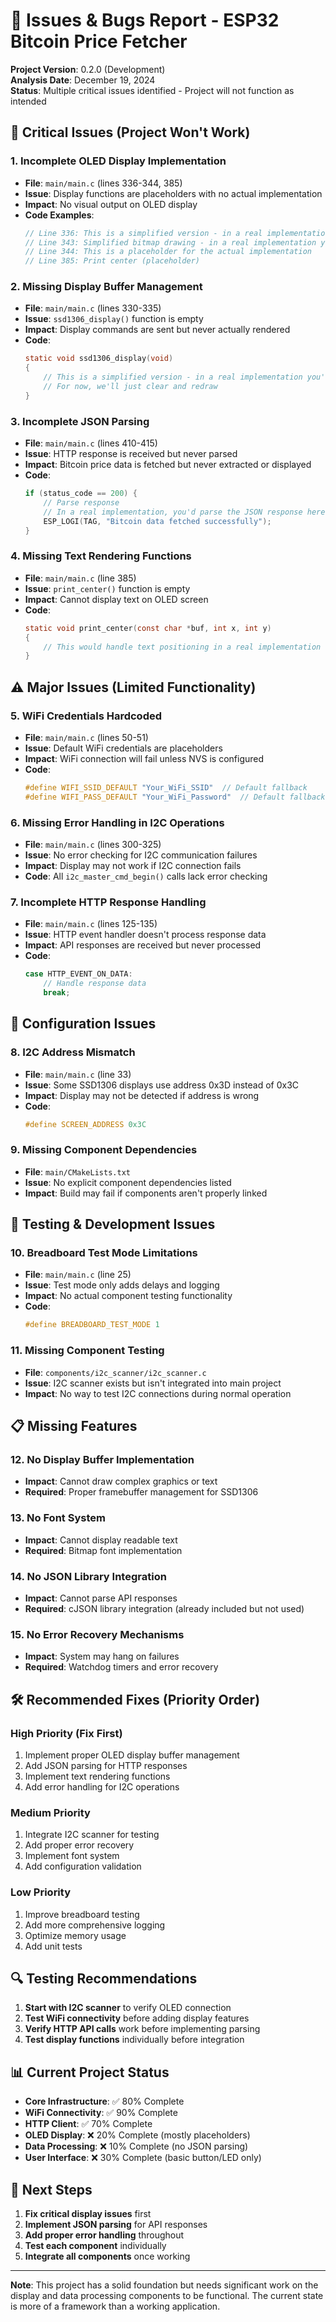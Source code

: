 # 🐛 Issues & Bugs Report - ESP32 Bitcoin Price Fetcher

**Project Version**: 0.2.0 (Development)  
**Analysis Date**: December 19, 2024  
**Status**: Multiple critical issues identified - Project will not function as intended

## 🚨 **Critical Issues (Project Won't Work)**

### 1. **Incomplete OLED Display Implementation**
- **File**: `main/main.c` (lines 336-344, 385)
- **Issue**: Display functions are placeholders with no actual implementation
- **Impact**: No visual output on OLED display
- **Code Examples**:
  ```c
  // Line 336: This is a simplified version - in a real implementation you'd use a buffer
  // Line 343: Simplified bitmap drawing - in a real implementation you'd need proper buffer management
  // Line 344: This is a placeholder for the actual implementation
  // Line 385: Print center (placeholder)
  ```

### 2. **Missing Display Buffer Management**
- **File**: `main/main.c` (lines 330-335)
- **Issue**: `ssd1306_display()` function is empty
- **Impact**: Display commands are sent but never actually rendered
- **Code**:
  ```c
  static void ssd1306_display(void)
  {
      // This is a simplified version - in a real implementation you'd use a buffer
      // For now, we'll just clear and redraw
  }
  ```

### 3. **Incomplete JSON Parsing**
- **File**: `main/main.c` (lines 410-415)
- **Issue**: HTTP response is received but never parsed
- **Impact**: Bitcoin price data is fetched but never extracted or displayed
- **Code**:
  ```c
  if (status_code == 200) {
      // Parse response
      // In a real implementation, you'd parse the JSON response here
      ESP_LOGI(TAG, "Bitcoin data fetched successfully");
  }
  ```

### 4. **Missing Text Rendering Functions**
- **File**: `main/main.c` (line 385)
- **Issue**: `print_center()` function is empty
- **Impact**: Cannot display text on OLED screen
- **Code**:
  ```c
  static void print_center(const char *buf, int x, int y)
  {
      // This would handle text positioning in a real implementation
  }
  ```

## ⚠️ **Major Issues (Limited Functionality)**

### 5. **WiFi Credentials Hardcoded**
- **File**: `main/main.c` (lines 50-51)
- **Issue**: Default WiFi credentials are placeholders
- **Impact**: WiFi connection will fail unless NVS is configured
- **Code**:
  ```c
  #define WIFI_SSID_DEFAULT "Your_WiFi_SSID"  // Default fallback
  #define WIFI_PASS_DEFAULT "Your_WiFi_Password"  // Default fallback
  ```

### 6. **Missing Error Handling in I2C Operations**
- **File**: `main/main.c` (lines 300-325)
- **Issue**: No error checking for I2C communication failures
- **Impact**: Display may not work if I2C connection fails
- **Code**: All `i2c_master_cmd_begin()` calls lack error checking

### 7. **Incomplete HTTP Response Handling**
- **File**: `main/main.c` (lines 125-135)
- **Issue**: HTTP event handler doesn't process response data
- **Impact**: API responses are received but never processed
- **Code**:
  ```c
  case HTTP_EVENT_ON_DATA:
      // Handle response data
      break;
  ```

## 🔧 **Configuration Issues**

### 8. **I2C Address Mismatch**
- **File**: `main/main.c` (line 33)
- **Issue**: Some SSD1306 displays use address 0x3D instead of 0x3C
- **Impact**: Display may not be detected if address is wrong
- **Code**:
  ```c
  #define SCREEN_ADDRESS 0x3C
  ```

### 9. **Missing Component Dependencies**
- **File**: `main/CMakeLists.txt`
- **Issue**: No explicit component dependencies listed
- **Impact**: Build may fail if components aren't properly linked

## 🧪 **Testing & Development Issues**

### 10. **Breadboard Test Mode Limitations**
- **File**: `main/main.c` (line 25)
- **Issue**: Test mode only adds delays and logging
- **Impact**: No actual component testing functionality
- **Code**:
  ```c
  #define BREADBOARD_TEST_MODE 1
  ```

### 11. **Missing Component Testing**
- **File**: `components/i2c_scanner/i2c_scanner.c`
- **Issue**: I2C scanner exists but isn't integrated into main project
- **Impact**: No way to test I2C connections during normal operation

## 📋 **Missing Features**

### 12. **No Display Buffer Implementation**
- **Impact**: Cannot draw complex graphics or text
- **Required**: Proper framebuffer management for SSD1306

### 13. **No Font System**
- **Impact**: Cannot display readable text
- **Required**: Bitmap font implementation

### 14. **No JSON Library Integration**
- **Impact**: Cannot parse API responses
- **Required**: cJSON library integration (already included but not used)

### 15. **No Error Recovery Mechanisms**
- **Impact**: System may hang on failures
- **Required**: Watchdog timers and error recovery

## 🛠️ **Recommended Fixes (Priority Order)**

### **High Priority (Fix First)**
1. Implement proper OLED display buffer management
2. Add JSON parsing for HTTP responses
3. Implement text rendering functions
4. Add error handling for I2C operations

### **Medium Priority**
1. Integrate I2C scanner for testing
2. Add proper error recovery
3. Implement font system
4. Add configuration validation

### **Low Priority**
1. Improve breadboard testing
2. Add more comprehensive logging
3. Optimize memory usage
4. Add unit tests

## 🔍 **Testing Recommendations**

1. **Start with I2C scanner** to verify OLED connection
2. **Test WiFi connectivity** before adding display features
3. **Verify HTTP API calls** work before implementing parsing
4. **Test display functions** individually before integration

## 📊 **Current Project Status**

- **Core Infrastructure**: ✅ 80% Complete
- **WiFi Connectivity**: ✅ 90% Complete
- **HTTP Client**: ✅ 70% Complete
- **OLED Display**: ❌ 20% Complete (mostly placeholders)
- **Data Processing**: ❌ 10% Complete (no JSON parsing)
- **User Interface**: ❌ 30% Complete (basic button/LED only)

## 🎯 **Next Steps**

1. **Fix critical display issues** first
2. **Implement JSON parsing** for API responses
3. **Add proper error handling** throughout
4. **Test each component** individually
5. **Integrate all components** once working

---

**Note**: This project has a solid foundation but needs significant work on the display and data processing components to be functional. The current state is more of a framework than a working application.